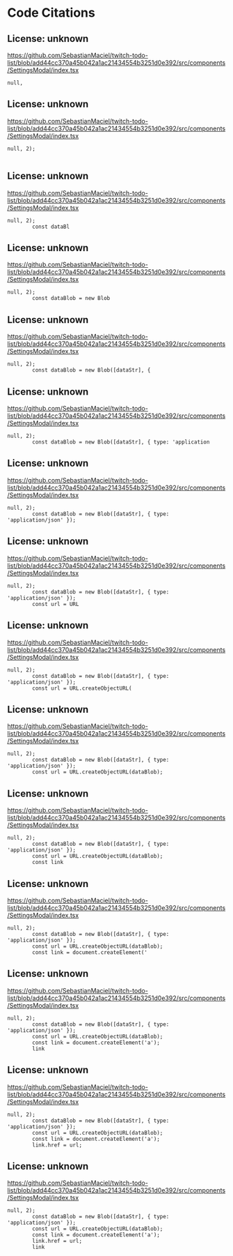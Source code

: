 # Code Citations

## License: unknown
https://github.com/SebastianMaciel/twitch-todo-list/blob/add44cc370a45b042a1ac21434554b3251d0e392/src/components/SettingsModal/index.tsx

```
null,
```


## License: unknown
https://github.com/SebastianMaciel/twitch-todo-list/blob/add44cc370a45b042a1ac21434554b3251d0e392/src/components/SettingsModal/index.tsx

```
null, 2);
        
```


## License: unknown
https://github.com/SebastianMaciel/twitch-todo-list/blob/add44cc370a45b042a1ac21434554b3251d0e392/src/components/SettingsModal/index.tsx

```
null, 2);
        const dataBl
```


## License: unknown
https://github.com/SebastianMaciel/twitch-todo-list/blob/add44cc370a45b042a1ac21434554b3251d0e392/src/components/SettingsModal/index.tsx

```
null, 2);
        const dataBlob = new Blob
```


## License: unknown
https://github.com/SebastianMaciel/twitch-todo-list/blob/add44cc370a45b042a1ac21434554b3251d0e392/src/components/SettingsModal/index.tsx

```
null, 2);
        const dataBlob = new Blob([dataStr], {
```


## License: unknown
https://github.com/SebastianMaciel/twitch-todo-list/blob/add44cc370a45b042a1ac21434554b3251d0e392/src/components/SettingsModal/index.tsx

```
null, 2);
        const dataBlob = new Blob([dataStr], { type: 'application
```


## License: unknown
https://github.com/SebastianMaciel/twitch-todo-list/blob/add44cc370a45b042a1ac21434554b3251d0e392/src/components/SettingsModal/index.tsx

```
null, 2);
        const dataBlob = new Blob([dataStr], { type: 'application/json' });
```


## License: unknown
https://github.com/SebastianMaciel/twitch-todo-list/blob/add44cc370a45b042a1ac21434554b3251d0e392/src/components/SettingsModal/index.tsx

```
null, 2);
        const dataBlob = new Blob([dataStr], { type: 'application/json' });
        const url = URL
```


## License: unknown
https://github.com/SebastianMaciel/twitch-todo-list/blob/add44cc370a45b042a1ac21434554b3251d0e392/src/components/SettingsModal/index.tsx

```
null, 2);
        const dataBlob = new Blob([dataStr], { type: 'application/json' });
        const url = URL.createObjectURL(
```


## License: unknown
https://github.com/SebastianMaciel/twitch-todo-list/blob/add44cc370a45b042a1ac21434554b3251d0e392/src/components/SettingsModal/index.tsx

```
null, 2);
        const dataBlob = new Blob([dataStr], { type: 'application/json' });
        const url = URL.createObjectURL(dataBlob);
```


## License: unknown
https://github.com/SebastianMaciel/twitch-todo-list/blob/add44cc370a45b042a1ac21434554b3251d0e392/src/components/SettingsModal/index.tsx

```
null, 2);
        const dataBlob = new Blob([dataStr], { type: 'application/json' });
        const url = URL.createObjectURL(dataBlob);
        const link
```


## License: unknown
https://github.com/SebastianMaciel/twitch-todo-list/blob/add44cc370a45b042a1ac21434554b3251d0e392/src/components/SettingsModal/index.tsx

```
null, 2);
        const dataBlob = new Blob([dataStr], { type: 'application/json' });
        const url = URL.createObjectURL(dataBlob);
        const link = document.createElement('
```


## License: unknown
https://github.com/SebastianMaciel/twitch-todo-list/blob/add44cc370a45b042a1ac21434554b3251d0e392/src/components/SettingsModal/index.tsx

```
null, 2);
        const dataBlob = new Blob([dataStr], { type: 'application/json' });
        const url = URL.createObjectURL(dataBlob);
        const link = document.createElement('a');
        link
```


## License: unknown
https://github.com/SebastianMaciel/twitch-todo-list/blob/add44cc370a45b042a1ac21434554b3251d0e392/src/components/SettingsModal/index.tsx

```
null, 2);
        const dataBlob = new Blob([dataStr], { type: 'application/json' });
        const url = URL.createObjectURL(dataBlob);
        const link = document.createElement('a');
        link.href = url;
```


## License: unknown
https://github.com/SebastianMaciel/twitch-todo-list/blob/add44cc370a45b042a1ac21434554b3251d0e392/src/components/SettingsModal/index.tsx

```
null, 2);
        const dataBlob = new Blob([dataStr], { type: 'application/json' });
        const url = URL.createObjectURL(dataBlob);
        const link = document.createElement('a');
        link.href = url;
        link
```

